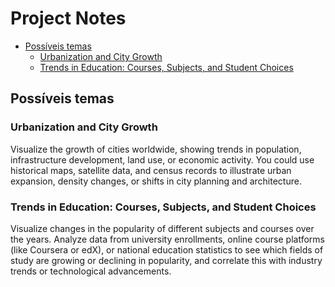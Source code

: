# Project Notes <!-- omit in toc -->

- [Possíveis temas](#possíveis-temas)
  - [Urbanization and City Growth](#urbanization-and-city-growth)
  - [Trends in Education: Courses, Subjects, and Student Choices](#trends-in-education-courses-subjects-and-student-choices)


## Possíveis temas

### Urbanization and City Growth
Visualize the growth of cities worldwide, showing trends in population, infrastructure development, land use, or economic activity. You could use historical maps, satellite data, and census records to illustrate urban expansion, density changes, or shifts in city planning and architecture.

### Trends in Education: Courses, Subjects, and Student Choices
Visualize changes in the popularity of different subjects and courses over the years. Analyze data from university enrollments, online course platforms (like Coursera or edX), or national education statistics to see which fields of study are growing or declining in popularity, and correlate this with industry trends or technological advancements. 
